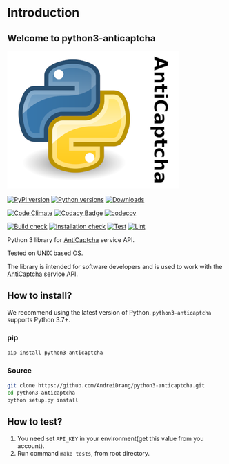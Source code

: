 # Introduction

## Welcome to python3-anticaptcha

![](../../_static/AntiCaptcha.png)

[![PyPI version](https://badge.fury.io/py/python3-anticaptcha.svg)](https://badge.fury.io/py/python3-anticaptcha)
[![Python versions](https://img.shields.io/pypi/pyversions/python3-anticaptcha.svg?logo=python&logoColor=FBE072)](https://badge.fury.io/py/python3-anticaptcha)
[![Downloads](https://pepy.tech/badge/python3-anticaptcha/month)](https://pepy.tech/project/python3-anticaptcha)

[![Code Climate](https://codeclimate.com/github/AndreiDrang/python3-anticaptcha/badges/gpa.svg)](https://codeclimate.com/github/AndreiDrang/python3-anticaptcha)
[![Codacy Badge](https://api.codacy.com/project/badge/Grade/2daabf7ff7974f01b9348fe64483c7af)](https://app.codacy.com/app/drang.andray/python3-anticaptcha?utm_source=github.com&utm_medium=referral&utm_content=AndreiDrang/python3-anticaptcha&utm_campaign=Badge_Grade_Settings)
[![codecov](https://codecov.io/gh/AndreiDrang/python3-anticaptcha/branch/master/graph/badge.svg?token=W92nfZY6Tz)](https://codecov.io/gh/AndreiDrang/python3-anticaptcha)

[![Build check](https://github.com/AndreiDrang/python3-anticaptcha/actions/workflows/test_build.yml/badge.svg?branch=main)](https://github.com/AndreiDrang/python3-anticaptcha/actions/workflows/test_build.yml)
[![Installation check](https://github.com/AndreiDrang/python3-anticaptcha/actions/workflows/install.yml/badge.svg?branch=main)](https://github.com/AndreiDrang/python3-anticaptcha/actions/workflows/install.yml)
[![Test](https://github.com/AndreiDrang/python3-anticaptcha/actions/workflows/test.yml/badge.svg?branch=main)](https://github.com/AndreiDrang/python3-anticaptcha/actions/workflows/test.yml)
[![Lint](https://github.com/AndreiDrang/python3-anticaptcha/actions/workflows/lint.yml/badge.svg?branch=main)](https://github.com/AndreiDrang/python3-anticaptcha/actions/workflows/lint.yml)


Python 3 library for [AntiCaptcha](https://anti-captcha.com/) service API.

Tested on UNIX based OS.

The library is intended for software developers and is used to work with the [AntiCaptcha](https://anti-captcha.com/) service API.

## How to install?

We recommend using the latest version of Python. `python3-anticaptcha` supports Python 3.7+.

### pip

```bash
pip install python3-anticaptcha
```

### Source
```bash
git clone https://github.com/AndreiDrang/python3-anticaptcha.git
cd python3-anticaptcha
python setup.py install
```

## How to test?

1. You need set ``API_KEY`` in your environment(get this value from you account).
2. Run command ``make tests``, from root directory.

